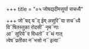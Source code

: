 +++
title = "०५ जोषद्यदीमसुर्या सचध्यै"

+++
जो᳓षद् य᳓द् ईम् असुरि᳓या सच᳓ध्यै  
वि᳓षितस्तुका रोदसी᳓ नृम᳓णाः  
आ᳓ सूरिये᳓व विधतो᳓ र᳓थं गात्  
त्वेष᳓प्रतीका न᳓भसो न᳓ इत्या᳓